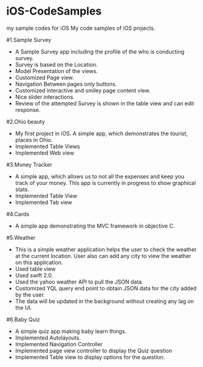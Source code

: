 # iOS-CodeSamples
my sample codes for iOS
My code samples of iOS projects.

#1.Sample Survey

  - A Sample Survey app including the profile of the who is conducting survey.
  - Survey is based on the Location.
  - Model Presentation of the views.
  - Customized Page view.
  - Navigation Between pages only buttons.
  - Customized interactive and smiley page content view.
  - Nice slider interactions.
  - Review of the attempted Survey is shown in the table view and can edit response.

#2.Ohio beauty

  - My first project in iOS. A simple app, which demonstrates the tourist, places in Ohio.
  - Implemented Table Views
  - Implemented Web view

#3.Money Tracker

  - A simple app, which allows us to not all the expenses and keep you track of your money. This app is currently in progress to show graphical stats.
  - Implemented Table View
  - Implemented Tab view

#4.Cards

  - A simple app demonstrating the MVC framework in objective C.

#5.Weather

  - This is a simple weather application helps the user to check the weather at the current location. User also
    can add any city to view the weather on this application.
  - Used table view
  - Used swift 2.0.
  - Used the yahoo weather API to pull the JSON data.
  - Customized YQL query end point to obtain JSON data for the city added by the user.
  - The data will be updated in the background without creating any lag on the UI.

#6.Baby Quiz

  -  A simple quiz app making baby learn things.
  - Implemented Autolayouts.
  - Implemented Navigation Controller
  - Implemented page view controller to display the Quiz question
  - Implemented Table view to display options for the question.
